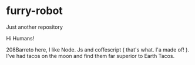 # furry-robot
Just another repository



Hi Humans!

208Barreto here,  I like Node. Js and coffescript ( that's what. I'a made of! ). I've had tacos on the moon and find them far superior to Earth Tacos.

